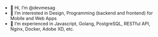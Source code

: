 - 👋 Hi, I’m @devmesag
- 👀 I’m interested in Design, Programming (backend and frontend) for Mobile and Web Apps
- 🌱 I’m experienced in Javascript, Golang, PostgreSQL, RESTful API, Nginx, Docker, Adobe XD, etc.
